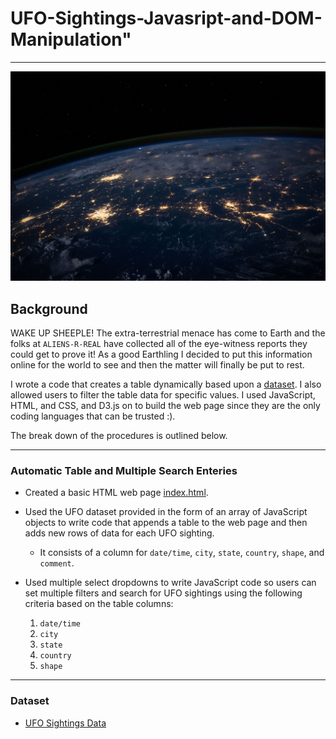 # UFO-Sightings-Javasript-and-DOM-Manipulation"
- - -
![UFO-Sightings](static/images/nasa.jpg)
## Background

WAKE UP SHEEPLE! The extra-terrestrial menace has come to Earth and the folks at `ALIENS-R-REAL` have collected all of the eye-witness reports they could get to prove it! As a good Earthling I decided to put this information online for the world to see and then the matter will finally be put to rest.

I wrote a code that creates a table dynamically based upon a [dataset](StarterCode/static/js/data.js). I also allowed users to filter the table data for specific values. I used JavaScript, HTML, and CSS, and D3.js on to build the web page since they are the only coding languages that can be trusted :).

The break down of the procedures is outlined below.

- - -

### Automatic Table and Multiple Search Enteries

* Created a basic HTML web page [index.html](StarterCode/index.html).

* Used the UFO dataset provided in the form of an array of JavaScript objects to write code that appends a table to the web page and then adds new rows of data for each UFO sighting.

  * It consists of a column for `date/time`, `city`, `state`, `country`, `shape`, and `comment`.

* Used multiple select dropdowns to write JavaScript code so users can set multiple filters and search for UFO sightings using the following criteria based on the table columns:

  1. `date/time`
  2. `city`
  3. `state`
  4. `country`
  5. `shape`

- - -

### Dataset

* [UFO Sightings Data](StarterCode/static/js/data.js)

